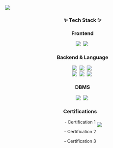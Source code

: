 <img src="https://capsule-render.vercel.app/api?type=wave&color=auto&height=300&section=header&text=SeokHun's%20GitHub&fontSize=90" />

<!--
**mgs06380/mgs06380** is a ✨ _special_ ✨ repository because its `README.md` (this file) appears on your GitHub profile.

<!--내용 부분-->
<h3 align="center">✨ Tech Stack ✨</h3>
<div align="center">
  <h3 align="center">Frontend</h3>
  <img src="https://img.shields.io/badge/javascript-F7DF1E.svg?style=for-the-badge&logo=javascript&logoColor=20232a" />&nbsp
  <img src="https://img.shields.io/badge/html5-E34F26.svg?style=for-the-badge&logo=html5&logoColor=white" />&nbsp
</div>

<div align="center">
  <h3 align="center">Backend & Language</h3>
  <img src="https://img.shields.io/badge/c-%2300599C.svg?style=for-the-badge&logo=c&logoColor=white"/>&nbsp
  <img src="https://img.shields.io/badge/c++-%2300599C.svg?style=for-the-badge&logo=c%2B%2B&logoColor=white"/>&nbsp
  <img src="https://img.shields.io/badge/c%23-%23239120.svg?style=for-the-badge&logo=csharp&logoColor=white" />&nbsp
  <br/>
  <img src="https://img.shields.io/badge/python-3670A0?style=for-the-badge&logo=python&logoColor=ffdd54" />&nbsp
  <img src="https://img.shields.io/badge/java-007396?style=for-the-badge&logo=OpenJDK&logoColor=white"/>&nbsp
  <img src="https://img.shields.io/badge/Flask-000000?style=for-the-badge&logo=Flask&logoColor=white"/>&nbsp
  
  </div>
  
<div align="center">
  <h3 align="center">DBMS</h3>
  <img src="https://img.shields.io/badge/mysql-4479A1.svg?style=for-the-badge&logo=mysql&logoColor=white"/>&nbsp
  <img src="https://img.shields.io/badge/Microsoft_Access-A4373A?style=for-the-badge&logo=microsoft-access&logoColor=white"/>&nbsp
</div>
<div style="display: flex; align-items: center; justify-content: center;">
  <div>
    <h3 align="center">Certifications</h3>
    <!-- Add your certifications here -->
    <p align="center">- Certification 1</p>
    <p align="center">- Certification 2</p>
    <p align="center">- Certification 3</p>
  </div>
  <div>
    <img src="https://github-readme-stats.vercel.app/api/top-langs/?username=anuraghazra&layout=compact"/>
  </div>
</div>
